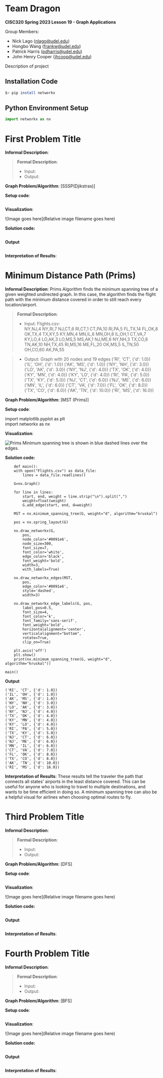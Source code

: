 # Team Dragon

**CISC320 Spring 2023 Lesson 19 - Graph Applications**

Group Members:
* Nick Lago (nlago@udel.edu)
* Hongbo Wang (frankw@udel.edu)
* Patrick Harris (pdharris@udel.edu)
* John Henry Cooper (jhcoop@udel.edu)

Description of project

## Installation Code

```sh
$> pip install networkx
```

## Python Environment Setup

```python
import networkx as nx
```

# First Problem Title

**Informal Description**: 

> **Formal Description**:
>  * Input:
>  * Output:

**Graph Problem/Algorithm**: [SSSP(Djikstras)]


**Setup code**:

```python
```

**Visualization**:

![Image goes here](Relative image filename goes here)

**Solution code:**

```python
```

**Output**

```
```

**Interpretation of Results**:

# Minimum Distance Path (Prims)

**Informal Description**: Prims Algorithm finds the minimum spanning tree of a given weighted undirected graph. In this case, the algorithm finds the flight path with the minimum distance covered in order to still reach every location/airport.

> **Formal Description**:
>  * Input: Flights.csv:  
NY,NJ,4
NY,RI,7
NJ,CT,6
RI,CT,1
CT,PA,10
RI,PA,5
FL,TX,14
FL,OK,8
OK,TX,4
TX,KY,5
KY,MN,4
MN,IL,6
MN,OH,8
IL,OH,1
CT,VA,7
KY,LO,4
LO,AK,3
LO,MS,5
MS,AK,1
NJ,ME,6
NY,NH,3
TX,CO,8
TN,AK,10
NH,TX,45
RI,MS,16
ME,FL,20
OK,MS,5
IL,TN,50
OH,CO,60
AK,PA,55  

>  * Output: Graph with 20 nodes and 19 edges
('RI', 'CT', {'d': 1.0})
('IL', 'OH', {'d': 1.0})
('AK', 'MS', {'d': 1.0})
('NY', 'NH', {'d': 3.0})
('LO', 'AK', {'d': 3.0})
('NY', 'NJ', {'d': 4.0})
('TX', 'OK', {'d': 4.0})
('KY', 'MN', {'d': 4.0})
('KY', 'LO', {'d': 4.0})
('RI', 'PA', {'d': 5.0})
('TX', 'KY', {'d': 5.0})
('NJ', 'CT', {'d': 6.0})
('NJ', 'ME', {'d': 6.0})
('MN', 'IL', {'d': 6.0})
('CT', 'VA', {'d': 7.0})
('FL', 'OK', {'d': 8.0})
('TX', 'CO', {'d': 8.0})
('AK', 'TN', {'d': 10.0})
('RI', 'MS', {'d': 16.0})

**Graph Problem/Algorithm**: [MST (Prims)]


**Setup code**:

import matplotlib.pyplot as plt  
import networkx as nx

**Visualization**:

![Prims](https://i.ibb.co/FnvVfKj/prims.png)
Minimum spanning tree is shown in blue dashed lines over the edges.

**Solution code:**

```
    def main():
    with open("Flights.csv") as data_file:
        lines = data_file.readlines()
    
    G=nx.Graph()

    for line in lines:
        start, end, weight = line.strip("\n").split(",")
        weight=float(weight)
        G.add_edge(start, end, d=weight)

    MST = nx.minimum_spanning_tree(G, weight="d", algorithm="kruskal")
    
    pos = nx.spring_layout(G)

    nx.draw_networkx(G, 
        pos, 
        node_color='#0091e6', 
        node_size=300,
        font_size=7,
        font_color='white',
        edge_color='black',
        font_weight='bold',
        width=3,
        with_labels=True)

    nx.draw_networkx_edges(MST, 
        pos, 
        edge_color='#0091e6',
        style='dashed', 
        width=3)

    nx.draw_networkx_edge_labels(G, pos, 
        label_pos=0.5, 
        font_size=4, 
        font_color='k', 
        font_family='sans-serif',
        font_weight='bold', 
        horizontalalignment='center', 
        verticalalignment="bottom",
        rotate=True, 
        clip_on=True)
        
    plt.axis('off')
    plt.show()
    print(nx.minimum_spanning_tree(G, weight="d", algorithm="kruskal"))
    
main()
```

**Output**

```Graph with 20 nodes and 19 edges  
('RI', 'CT', {'d': 1.0})  
('IL', 'OH', {'d': 1.0})  
('AK', 'MS', {'d': 1.0})  
('NY', 'NH', {'d': 3.0})  
('LO', 'AK', {'d': 3.0})  
('NY', 'NJ', {'d': 4.0})  
('TX', 'OK', {'d': 4.0})  
('KY', 'MN', {'d': 4.0})  
('KY', 'LO', {'d': 4.0})  
('RI', 'PA', {'d': 5.0})  
('TX', 'KY', {'d': 5.0})  
('NJ', 'CT', {'d': 6.0})  
('NJ', 'ME', {'d': 6.0})  
('MN', 'IL', {'d': 6.0})  
('CT', 'VA', {'d': 7.0})  
('FL', 'OK', {'d': 8.0})  
('TX', 'CO', {'d': 8.0})  
('AK', 'TN', {'d': 10.0})  
('RI', 'MS', {'d': 16.0})  
```

**Interpretation of Results**: These results tell the traveler the path that connects all states' airports in the least distance covered. This can be useful for anyone who is looking to travel to multiple destinations, and wants to be time efficient in doing so. A minimum spanning tree can also be a helpful visual for airlines when choosing optimal routes to fly.

# Third Problem Title

**Informal Description**: 

> **Formal Description**:
>  * Input:
>  * Output:

**Graph Problem/Algorithm**: [DFS]


**Setup code**:

```python
```

**Visualization**:

![Image goes here](Relative image filename goes here)

**Solution code:**

```python
```

**Output**

```
```

**Interpretation of Results**:

# Fourth Problem Title

**Informal Description**: 

> **Formal Description**:
>  * Input:
>  * Output:

**Graph Problem/Algorithm**: [BFS]


**Setup code**:

```python
```

**Visualization**:

![Image goes here](Relative image filename goes here)

**Solution code:**

```python
```

**Output**

```
```

**Interpretation of Results**: